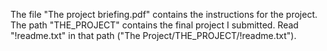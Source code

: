 The file "The project briefing.pdf" contains the instructions for the project. <br/>
The path "THE_PROJECT" contains the final project I submitted. Read "!readme.txt" in that path ("The Project/THE_PROJECT/!readme.txt").
